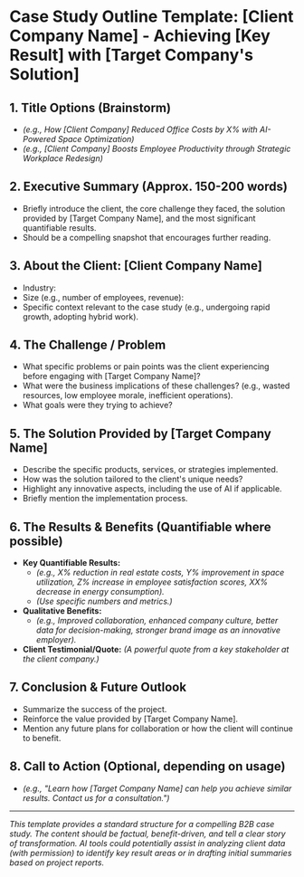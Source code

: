 # Case Study Outline Template: [Client Company Name] - Achieving [Key Result] with [Target Company's Solution]

## 1. Title Options (Brainstorm)
* *(e.g., How [Client Company] Reduced Office Costs by X% with AI-Powered Space Optimization)*
* *(e.g., [Client Company] Boosts Employee Productivity through Strategic Workplace Redesign)*

## 2. Executive Summary (Approx. 150-200 words)
* Briefly introduce the client, the core challenge they faced, the solution provided by [Target Company Name], and the most significant quantifiable results.
* Should be a compelling snapshot that encourages further reading.

## 3. About the Client: [Client Company Name]
* Industry:
* Size (e.g., number of employees, revenue):
* Specific context relevant to the case study (e.g., undergoing rapid growth, adopting hybrid work).

## 4. The Challenge / Problem
* What specific problems or pain points was the client experiencing before engaging with [Target Company Name]?
* What were the business implications of these challenges? (e.g., wasted resources, low employee morale, inefficient operations).
* What goals were they trying to achieve?

## 5. The Solution Provided by [Target Company Name]
* Describe the specific products, services, or strategies implemented.
* How was the solution tailored to the client's unique needs?
* Highlight any innovative aspects, including the use of AI if applicable.
* Briefly mention the implementation process.

## 6. The Results & Benefits (Quantifiable where possible)
* **Key Quantifiable Results:**
    * *(e.g., X% reduction in real estate costs, Y% improvement in space utilization, Z% increase in employee satisfaction scores, XX% decrease in energy consumption).*
    * *(Use specific numbers and metrics.)*
* **Qualitative Benefits:**
    * *(e.g., Improved collaboration, enhanced company culture, better data for decision-making, stronger brand image as an innovative employer).*
* **Client Testimonial/Quote:** *(A powerful quote from a key stakeholder at the client company.)*

## 7. Conclusion & Future Outlook
* Summarize the success of the project.
* Reinforce the value provided by [Target Company Name].
* Mention any future plans for collaboration or how the client will continue to benefit.

## 8. Call to Action (Optional, depending on usage)
* *(e.g., "Learn how [Target Company Name] can help you achieve similar results. Contact us for a consultation.")*

---
*This template provides a standard structure for a compelling B2B case study. The content should be factual, benefit-driven, and tell a clear story of transformation. AI tools could potentially assist in analyzing client data (with permission) to identify key result areas or in drafting initial summaries based on project reports.*

